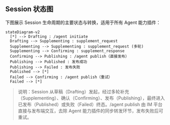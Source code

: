 ## Session 状态图

下图展示 Session 生命周期的主要状态与转换，适用于所有 Agent 能力插件：

```mermaid
stateDiagram-v2
  [*] --> Drafting : /agent initiate
  Drafting --> Supplementing : supplement_request
  Supplementing --> Supplementing : supplement_request (多轮)
  Supplementing --> Confirming : supplement_response
  Confirming --> Publishing : /agent publish（直接发布）
  Publishing --> Published : 发布成功
  Publishing --> Failed : 发布失败
  Published --> [*]
  Failed --> Confirming : /agent publish（重试）
  Failed --> [*]
```

> 说明：Session 从草稿（Drafting）发起，经过多轮补充（Supplementing）、确认（Confirming）、发布（Publishing），最终进入已发布（Published）或失败（Failed）终态。/agent publish 由 IM 平台直接与发布端交互，去除 Agent 能力插件的同步转发环节，发布失败后可重试。 